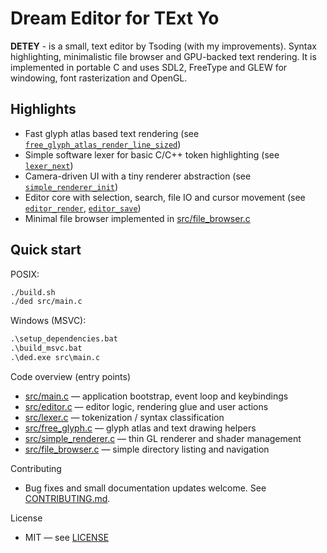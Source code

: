# Dream Editor for TExt Yo

**DETEY** - is a small, text editor by Tsoding (with my improvements). 
Syntax highlighting, minimalistic file browser and GPU-backed text rendering.
It is implemented in portable C and uses SDL2, FreeType and GLEW for windowing, font rasterization and OpenGL.

## Highlights
- Fast glyph atlas based text rendering (see [`free_glyph_atlas_render_line_sized`](src/free_glyph.c))
- Simple software lexer for basic C/C++ token highlighting (see [`lexer_next`](src/lexer.c))
- Camera-driven UI with a tiny renderer abstraction (see [`simple_renderer_init`](src/simple_renderer.c))
- Editor core with selection, search, file IO and cursor movement (see [`editor_render`](src/editor.c), [`editor_save`](src/editor.c))
- Minimal file browser implemented in [src/file_browser.c](src/file_browser.c)

## Quick start

POSIX:
```sh
./build.sh
./ded src/main.c
```

Windows (MSVC):
```bat
.\setup_dependencies.bat
.\build_msvc.bat
.\ded.exe src\main.c
```

Code overview (entry points)
- [src/main.c](src/main.c) — application bootstrap, event loop and keybindings
- [src/editor.c](src/editor.c) — editor logic, rendering glue and user actions
- [src/lexer.c](src/lexer.c) — tokenization / syntax classification
- [src/free_glyph.c](src/free_glyph.c) — glyph atlas and text drawing helpers
- [src/simple_renderer.c](src/simple_renderer.c) — thin GL renderer and shader management
- [src/file_browser.c](src/file_browser.c) — simple directory listing and navigation

Contributing
- Bug fixes and small documentation updates welcome. See [CONTRIBUTING.md](CONTRIBUTING.md).

License
- MIT — see [LICENSE](LICENSE)